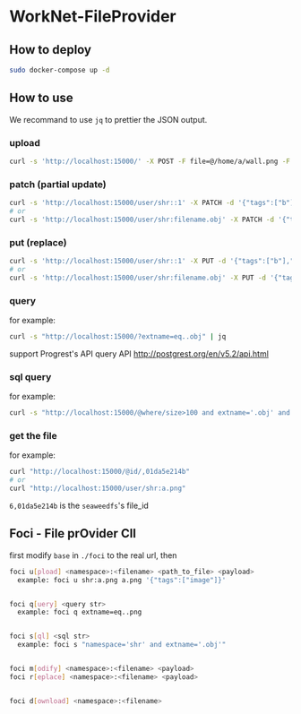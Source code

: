 # WorkNet-FileProvider

## How to deploy

```bash
sudo docker-compose up -d
```

## How to use

We recommand to use `jq` to prettier the JSON output.

### upload

```bash
curl -s 'http://localhost:15000/' -X POST -F file=@/home/a/wall.png -F payload='{"filename":"wall23.obj","namespace":"user/shr","tags":["a"],"meta":{"faces":100}}' | jq
```

### patch (partial update)


```bash
curl -s 'http://localhost:15000/user/shr::1' -X PATCH -d '{"tags":["b"],"meta":{"faces":1000}}' | jq
# or
curl -s 'http://localhost:15000/user/shr:filename.obj' -X PATCH -d '{"tags":["b"],"meta":{"faces":1000}}' | jq
```

### put (replace)
```bash
curl -s 'http://localhost:15000/user/shr::1' -X PUT -d '{"tags":["b"],"meta":{"faces":1000}}' | jq
# or 
curl -s 'http://localhost:15000/user/shr:filename.obj' -X PUT -d '{"tags":["b"],"meta":{"faces":1000}}' | jq
```

### query

for example:

```bash
curl -s "http://localhost:15000/?extname=eq..obj" | jq
```

support Progrest's API query API http://postgrest.org/en/v5.2/api.html


### sql query

for example:

```bash
curl -s "http://localhost:15000/@where/size>100 and extname='.obj' and namespace='common'" | jq
```

### get the file

for example:

```bash
curl "http://localhost:15000/@id/,01da5e214b"
# or 
curl "http://localhost:15000/user/shr:a.png"

```

`6,01da5e214b` is the `seaweedfs`'s file_id

## Foci - File prOvider ClI 

first modify `base` in `./foci` to the real url, then

```bash
foci u[pload] <namespace>:<filename> <path_to_file> <payload>
  example: foci u shr:a.png a.png '{"tags":["image"]}'


foci q[uery] <query str>
  example: foci q extname=eq..png


foci s[ql] <sql str>
  example: foci s "namespace='shr' and extname='.obj'"


foci m[odify] <namespace>:<filename> <payload>
foci r[eplace] <namespace>:<filename> <payload>


foci d[ownload] <namespace>:<filename>
```